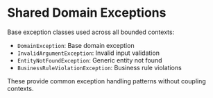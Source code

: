 # Shared Domain Exceptions

Base exception classes used across all bounded contexts:
- `DomainException`: Base domain exception
- `InvalidArgumentException`: Invalid input validation
- `EntityNotFoundException`: Generic entity not found
- `BusinessRuleViolationException`: Business rule violations

These provide common exception handling patterns without coupling contexts.